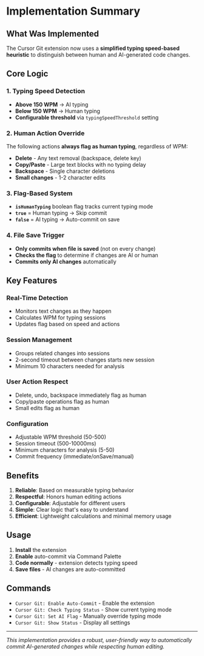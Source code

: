 # Implementation Summary

## What Was Implemented

The Cursor Git extension now uses a **simplified typing speed-based heuristic** to distinguish between human and AI-generated code changes.

## Core Logic

### 1. Typing Speed Detection
- **Above 150 WPM** → AI typing
- **Below 150 WPM** → Human typing
- **Configurable threshold** via `typingSpeedThreshold` setting

### 2. Human Action Override
The following actions **always flag as human typing**, regardless of WPM:
- **Delete** - Any text removal (backspace, delete key)
- **Copy/Paste** - Large text blocks with no typing delay
- **Backspace** - Single character deletions
- **Small changes** - 1-2 character edits

### 3. Flag-Based System
- **`isHumanTyping`** boolean flag tracks current typing mode
- **`true`** = Human typing → Skip commit
- **`false`** = AI typing → Auto-commit on save

### 4. File Save Trigger
- **Only commits when file is saved** (not on every change)
- **Checks the flag** to determine if changes are AI or human
- **Commits only AI changes** automatically

## Key Features

### Real-Time Detection
- Monitors text changes as they happen
- Calculates WPM for typing sessions
- Updates flag based on speed and actions

### Session Management
- Groups related changes into sessions
- 2-second timeout between changes starts new session
- Minimum 10 characters needed for analysis

### User Action Respect
- Delete, undo, backspace immediately flag as human
- Copy/paste operations flag as human
- Small edits flag as human

### Configuration
- Adjustable WPM threshold (50-500)
- Session timeout (500-10000ms)
- Minimum characters for analysis (5-50)
- Commit frequency (immediate/onSave/manual)

## Benefits

1. **Reliable**: Based on measurable typing behavior
2. **Respectful**: Honors human editing actions
3. **Configurable**: Adjustable for different users
4. **Simple**: Clear logic that's easy to understand
5. **Efficient**: Lightweight calculations and minimal memory usage

## Usage

1. **Install** the extension
2. **Enable** auto-commit via Command Palette
3. **Code normally** - extension detects typing speed
4. **Save files** - AI changes are auto-committed

## Commands

- `Cursor Git: Enable Auto-Commit` - Enable the extension
- `Cursor Git: Check Typing Status` - Show current typing mode
- `Cursor Git: Set AI Flag` - Manually override typing mode
- `Cursor Git: Show Status` - Display all settings

---

*This implementation provides a robust, user-friendly way to automatically commit AI-generated changes while respecting human editing.*
